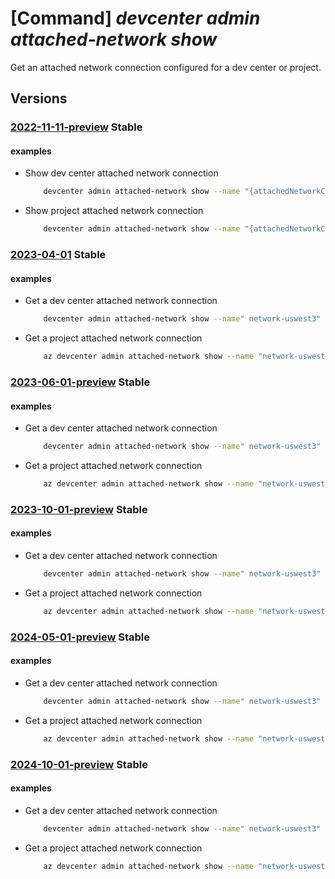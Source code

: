 # [Command] _devcenter admin attached-network show_

Get an attached network connection configured for a dev center or project.

## Versions

### [2022-11-11-preview](/Resources/mgmt-plane/L3N1YnNjcmlwdGlvbnMve30vcmVzb3VyY2Vncm91cHMve30vcHJvdmlkZXJzL21pY3Jvc29mdC5kZXZjZW50ZXIvZGV2Y2VudGVycy97fS9hdHRhY2hlZG5ldHdvcmtzL3t9/2022-11-11-preview.xml) **Stable**

<!-- mgmt-plane /subscriptions/{}/resourcegroups/{}/providers/microsoft.devcenter/devcenters/{}/attachednetworks/{} 2022-11-11-preview -->
<!-- mgmt-plane /subscriptions/{}/resourcegroups/{}/providers/microsoft.devcenter/projects/{}/attachednetworks/{} 2022-11-11-preview -->

#### examples

- Show dev center attached network connection
    ```bash
        devcenter admin attached-network show --name "{attachedNetworkConnectionName}" --dev-center-name "Contoso" --resource-group "rg1"
    ```

- Show project attached network connection
    ```bash
        devcenter admin attached-network show --name "{attachedNetworkConnectionName}" --project-name "{projectName}" --resource-group "rg1"
    ```

### [2023-04-01](/Resources/mgmt-plane/L3N1YnNjcmlwdGlvbnMve30vcmVzb3VyY2Vncm91cHMve30vcHJvdmlkZXJzL21pY3Jvc29mdC5kZXZjZW50ZXIvZGV2Y2VudGVycy97fS9hdHRhY2hlZG5ldHdvcmtzL3t9/2023-04-01.xml) **Stable**

<!-- mgmt-plane /subscriptions/{}/resourcegroups/{}/providers/microsoft.devcenter/devcenters/{}/attachednetworks/{} 2023-04-01 -->
<!-- mgmt-plane /subscriptions/{}/resourcegroups/{}/providers/microsoft.devcenter/projects/{}/attachednetworks/{} 2023-04-01 -->

#### examples

- Get a dev center attached network connection
    ```bash
        devcenter admin attached-network show --name" network-uswest3" --dev-center-name "Contoso" --resource-group "rg1"
    ```

- Get a project attached network connection
    ```bash
        az devcenter admin attached-network show --name "network-uswest3" --project-name "{projectName}" --resource-group "rg1"
    ```

### [2023-06-01-preview](/Resources/mgmt-plane/L3N1YnNjcmlwdGlvbnMve30vcmVzb3VyY2Vncm91cHMve30vcHJvdmlkZXJzL21pY3Jvc29mdC5kZXZjZW50ZXIvZGV2Y2VudGVycy97fS9hdHRhY2hlZG5ldHdvcmtzL3t9/2023-06-01-preview.xml) **Stable**

<!-- mgmt-plane /subscriptions/{}/resourcegroups/{}/providers/microsoft.devcenter/devcenters/{}/attachednetworks/{} 2023-06-01-preview -->
<!-- mgmt-plane /subscriptions/{}/resourcegroups/{}/providers/microsoft.devcenter/projects/{}/attachednetworks/{} 2023-06-01-preview -->

#### examples

- Get a dev center attached network connection
    ```bash
        devcenter admin attached-network show --name" network-uswest3" --dev-center-name "Contoso" --resource-group "rg1"
    ```

- Get a project attached network connection
    ```bash
        az devcenter admin attached-network show --name "network-uswest3" --project-name "{projectName}" --resource-group "rg1"
    ```

### [2023-10-01-preview](/Resources/mgmt-plane/L3N1YnNjcmlwdGlvbnMve30vcmVzb3VyY2Vncm91cHMve30vcHJvdmlkZXJzL21pY3Jvc29mdC5kZXZjZW50ZXIvZGV2Y2VudGVycy97fS9hdHRhY2hlZG5ldHdvcmtzL3t9/2023-10-01-preview.xml) **Stable**

<!-- mgmt-plane /subscriptions/{}/resourcegroups/{}/providers/microsoft.devcenter/devcenters/{}/attachednetworks/{} 2023-10-01-preview -->
<!-- mgmt-plane /subscriptions/{}/resourcegroups/{}/providers/microsoft.devcenter/projects/{}/attachednetworks/{} 2023-10-01-preview -->

#### examples

- Get a dev center attached network connection
    ```bash
        devcenter admin attached-network show --name" network-uswest3" --dev-center-name "Contoso" --resource-group "rg1"
    ```

- Get a project attached network connection
    ```bash
        az devcenter admin attached-network show --name "network-uswest3" --project-name "{projectName}" --resource-group "rg1"
    ```

### [2024-05-01-preview](/Resources/mgmt-plane/L3N1YnNjcmlwdGlvbnMve30vcmVzb3VyY2Vncm91cHMve30vcHJvdmlkZXJzL21pY3Jvc29mdC5kZXZjZW50ZXIvZGV2Y2VudGVycy97fS9hdHRhY2hlZG5ldHdvcmtzL3t9/2024-05-01-preview.xml) **Stable**

<!-- mgmt-plane /subscriptions/{}/resourcegroups/{}/providers/microsoft.devcenter/devcenters/{}/attachednetworks/{} 2024-05-01-preview -->
<!-- mgmt-plane /subscriptions/{}/resourcegroups/{}/providers/microsoft.devcenter/projects/{}/attachednetworks/{} 2024-05-01-preview -->

#### examples

- Get a dev center attached network connection
    ```bash
        devcenter admin attached-network show --name" network-uswest3" --dev-center-name "Contoso" --resource-group "rg1"
    ```

- Get a project attached network connection
    ```bash
        az devcenter admin attached-network show --name "network-uswest3" --project-name "{projectName}" --resource-group "rg1"
    ```

### [2024-10-01-preview](/Resources/mgmt-plane/L3N1YnNjcmlwdGlvbnMve30vcmVzb3VyY2Vncm91cHMve30vcHJvdmlkZXJzL21pY3Jvc29mdC5kZXZjZW50ZXIvZGV2Y2VudGVycy97fS9hdHRhY2hlZG5ldHdvcmtzL3t9/2024-10-01-preview.xml) **Stable**

<!-- mgmt-plane /subscriptions/{}/resourcegroups/{}/providers/microsoft.devcenter/devcenters/{}/attachednetworks/{} 2024-10-01-preview -->
<!-- mgmt-plane /subscriptions/{}/resourcegroups/{}/providers/microsoft.devcenter/projects/{}/attachednetworks/{} 2024-10-01-preview -->

#### examples

- Get a dev center attached network connection
    ```bash
        devcenter admin attached-network show --name" network-uswest3" --dev-center-name "Contoso" --resource-group "rg1"
    ```

- Get a project attached network connection
    ```bash
        az devcenter admin attached-network show --name "network-uswest3" --project-name "{projectName}" --resource-group "rg1"
    ```
